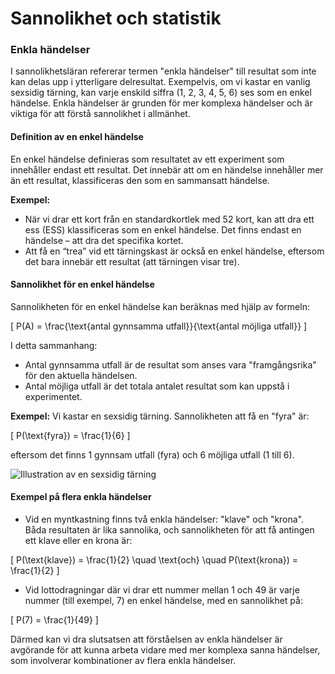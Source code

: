 # Sannolikhet och statistik

### Enkla händelser

I sannolikhetsläran refererar termen "enkla händelser" till resultat som inte kan delas upp i ytterligare delresultat. Exempelvis, om vi kastar en vanlig sexsidig tärning, kan varje enskild siffra (1, 2, 3, 4, 5, 6) ses som en enkel händelse. Enkla händelser är grunden för mer komplexa händelser och är viktiga för att förstå sannolikhet i allmänhet.

#### Definition av en enkel händelse

En enkel händelse definieras som resultatet av ett experiment som innehåller endast ett resultat. Det innebär att om en händelse innehåller mer än ett resultat, klassificeras den som en sammansatt händelse. 

**Exempel:**
- När vi drar ett kort från en standardkortlek med 52 kort, kan att dra ett ess (ESS) klassificeras som en enkel händelse. Det finns endast en händelse – att dra det specifika kortet.
- Att få en “trea” vid ett tärningskast är också en enkel händelse, eftersom det bara innebär ett resultat (att tärningen visar tre).

#### Sannolikhet för en enkel händelse

Sannolikheten för en enkel händelse kan beräknas med hjälp av formeln:

\[
P(A) = \frac{\text{antal gynnsamma utfall}}{\text{antal möjliga utfall}}
\]

I detta sammanhang:
- Antal gynnsamma utfall är de resultat som anses vara "framgångsrika" för den aktuella händelsen.
- Antal möjliga utfall är det totala antalet resultat som kan uppstå i experimentet.

**Exempel:**
Vi kastar en sexsidig tärning. Sannolikheten att få en "fyra" är:

\[
P(\text{fyra}) = \frac{1}{6} 
\]

eftersom det finns 1 gynnsam utfall (fyra) och 6 möjliga utfall (1 till 6).

![Illustration av en sexsidig tärning](https://example.com/sexsidig_tarning.jpg)

#### Exempel på flera enkla händelser

- Vid en myntkastning finns två enkla händelser: "klave" och "krona". Båda resultaten är lika sannolika, och sannolikheten för att få antingen ett klave eller en krona är:

\[
P(\text{klave}) = \frac{1}{2} \quad \text{och} \quad P(\text{krona}) = \frac{1}{2}
\]

- Vid lottodragningar där vi drar ett nummer mellan 1 och 49 är varje nummer (till exempel, 7) en enkel händelse, med en sannolikhet på:

\[
P(7) = \frac{1}{49}
\]

Därmed kan vi dra slutsatsen att förståelsen av enkla händelser är avgörande för att kunna arbeta vidare med mer komplexa sanna händelser, som involverar kombinationer av flera enkla händelser.